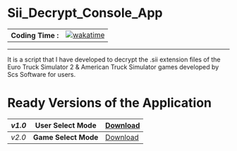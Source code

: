 # Sii_Decrypt_Console_App
<table>
  <tr>
    <th>Coding Time :</th> <td><a href="https://wakatime.com/badge/user/602e419d-f1c9-4979-ac85-a3da5d93f7e7/project/156d09bc-5e53-40ed-b318-5ce637c19060"><img src="https://wakatime.com/badge/user/602e419d-f1c9-4979-ac85-a3da5d93f7e7/project/156d09bc-5e53-40ed-b318-5ce637c19060.svg" alt="wakatime"></a> </td>
  </tr>
</table>
<hr/>
It is a script that I have developed to decrypt the .sii extension files of the Euro Truck Simulator 2 & American Truck
Simulator games developed by Scs Software for users.

# Ready Versions of the Application

| _v1.0_ | **User Select Mode** | [Download](https://github.com/murselsen/Sii_Decrypt_Console_App/releases/tag/v1.0) |
|------|------------------|------------------------------------------------------------------------------------|
| _v2.0_ | **Game Select Mode** | [Download](https://github.com/murselsen/Sii_Decrypt_Console_App/releases/tag/v2.0)                                                                       |

